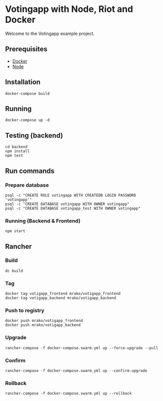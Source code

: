 # Votingapp with Node, Riot and Docker

Welcome to the Votingapp example project.

## Prerequisites

* [Docker](https://www.docker.com/)
* [Node](https://nodejs.org/)

## Installation

    docker-compose build

## Running

    docker-compose up -d

## Testing (backend)

    cd backend
    npm install
    npm test

## Run commands

### Prepare database

    psql -c "CREATE ROLE votingapp WITH CREATEDB LOGIN PASSWORD 'votingapp'"
    psql -c "CREATE DATABASE votingapp WITH OWNER votingapp"
    psql -c "CREATE DATABASE votingapp_test WITH OWNER votingapp"

### Running (Backend & Frontend)

    npm start

## Rancher

### Build

    dc build

### Tag

    docker tag votigapp_frontend mrako/votigapp_frontend
    docker tag votigapp_backend mrako/votigapp_backend

### Push to registry

    docker push mrako/votigapp_frontend
    docker push mrako/votigapp_backend

### Upgrade

    rancher-compose -f docker-compose.swarm.yml up --force-upgrade --pull

### Confirm

    rancher-compose -f docker-compose.swarm.yml up --confirm-upgrade

### Rollback

    rancher-compose -f docker-compose.swarm.yml up --rollback

